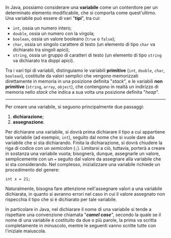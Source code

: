 In Java, possiamo considerare una **variabile** come un contenitore per un determinato elemento modificabile, che si comporta come quest'ultimo. Una variabile può essere di vari "**tipi**", tra cui:
- `int`, ossia un numero intero;
- `double`, ossia un numero con la virgola;
- `boolean`, ossia un valore booleano (`true` o `false`);
- `char`, ossia un singolo carattere di testo (un elemento di tipo `char` va dichiarato tra singoli apici);
- `string`, ossia un gruppo di caratteri di testo (un elemento di tipo `string` va dichiarato tra doppi apici).

Tra i vari tipi di variabili, distinguiamo le variabili **primitive** (`int`, `double`, `char`, `boolean`), costituite da valori semplici che vengono memorizzati direttamente in memoria in una posizione definita "*stack*", e le variabili **non primitive** (`string`, `array`, `object`), che contengono in realtà un indirizzo di memoria nello *stack* che indica a sua volta una posizione definita "*heap*".
___
Per creare una variabile, si seguono principalmente due passaggi:
1. **dichiarazione**;
2. **assegnazione**.

Per dichiarare una variabile, si dovrà prima dichiarare il tipo a cui appartiene tale variabile (ad esempio, `int`), seguito dal nome che si vuole dare alla variabile che si sta dichiarando. Finita la dichiarazione, si dovrà chiudere la riga di codice con un *semicolon* (`;`). Limitarsi a ciò, tuttavia, porterà a creare in sostanza una variabile vuota; bisognerà, dunque, assegnarle un valore, semplicemente con un `=` seguito dal valore da assegnare alla variabile che si sta considerando. Nel complesso, inizializzare una variabile richiede un procedimento del genere:
```
int x = 21;
```
Naturalmente, bisogna fare attenzione nell'assegnare valori a una variabile dichiarata, in quanto si avranno errori nel caso in cui il valore assegnato non rispecchia il tipo che si è dichiarato per tale variabile.

In particolare in Java, nel dichiarare il nome di una variabile si tende a rispettare una convenzione chiamata "***camel case***", secondo la quale se il nome di una variabile è costituito da due o più parole, la prima va scritta completamente in minuscolo, mentre le seguenti vanno scritte tutte con l'iniziale maiuscola.